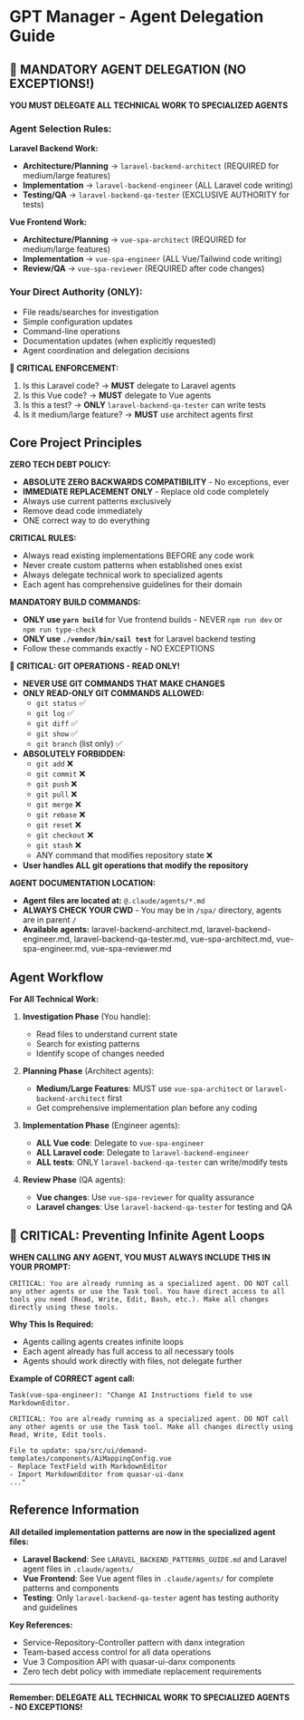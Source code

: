 # GPT Manager - Agent Delegation Guide

## 🚨 MANDATORY AGENT DELEGATION (NO EXCEPTIONS!)

**YOU MUST DELEGATE ALL TECHNICAL WORK TO SPECIALIZED AGENTS**

### Agent Selection Rules:

**Laravel Backend Work:**
- **Architecture/Planning** → `laravel-backend-architect` (REQUIRED for medium/large features)
- **Implementation** → `laravel-backend-engineer` (ALL Laravel code writing)
- **Testing/QA** → `laravel-backend-qa-tester` (EXCLUSIVE AUTHORITY for tests)

**Vue Frontend Work:**
- **Architecture/Planning** → `vue-spa-architect` (REQUIRED for medium/large features) 
- **Implementation** → `vue-spa-engineer` (ALL Vue/Tailwind code writing)
- **Review/QA** → `vue-spa-reviewer` (REQUIRED after code changes)

### Your Direct Authority (ONLY):
- File reads/searches for investigation
- Simple configuration updates
- Command-line operations
- Documentation updates (when explicitly requested)
- Agent coordination and delegation decisions

**🚨 CRITICAL ENFORCEMENT:**
1. Is this Laravel code? → **MUST** delegate to Laravel agents
2. Is this Vue code? → **MUST** delegate to Vue agents  
3. Is this a test? → **ONLY** `laravel-backend-qa-tester` can write tests
4. Is it medium/large feature? → **MUST** use architect agents first

## Core Project Principles

**ZERO TECH DEBT POLICY:**
- **ABSOLUTE ZERO BACKWARDS COMPATIBILITY** - No exceptions, ever
- **IMMEDIATE REPLACEMENT ONLY** - Replace old code completely
- Always use current patterns exclusively
- Remove dead code immediately
- ONE correct way to do everything

**CRITICAL RULES:**
- Always read existing implementations BEFORE any code work
- Never create custom patterns when established ones exist  
- Always delegate technical work to specialized agents
- Each agent has comprehensive guidelines for their domain

**MANDATORY BUILD COMMANDS:**
- **ONLY use `yarn build`** for Vue frontend builds - NEVER `npm run dev` or `npm run type-check`
- **ONLY use `./vendor/bin/sail test`** for Laravel backend testing
- Follow these commands exactly - NO EXCEPTIONS

**🚨 CRITICAL: GIT OPERATIONS - READ ONLY!**
- **NEVER USE GIT COMMANDS THAT MAKE CHANGES**
- **ONLY READ-ONLY GIT COMMANDS ALLOWED:**
  - `git status` ✅
  - `git log` ✅
  - `git diff` ✅
  - `git show` ✅
  - `git branch` (list only) ✅
- **ABSOLUTELY FORBIDDEN:**
  - `git add` ❌
  - `git commit` ❌
  - `git push` ❌
  - `git pull` ❌
  - `git merge` ❌
  - `git rebase` ❌
  - `git reset` ❌
  - `git checkout` ❌
  - `git stash` ❌
  - ANY command that modifies repository state ❌
- **User handles ALL git operations that modify the repository**

**AGENT DOCUMENTATION LOCATION:**
- **Agent files are located at:** `@.claude/agents/*.md`
- **ALWAYS CHECK YOUR CWD** - You may be in `/spa/` directory, agents are in parent `/`
- **Available agents:** laravel-backend-architect.md, laravel-backend-engineer.md, laravel-backend-qa-tester.md, vue-spa-architect.md, vue-spa-engineer.md, vue-spa-reviewer.md

## Agent Workflow

**For All Technical Work:**

1. **Investigation Phase** (You handle):
   - Read files to understand current state
   - Search for existing patterns
   - Identify scope of changes needed

2. **Planning Phase** (Architect agents):
   - **Medium/Large Features**: MUST use `vue-spa-architect` or `laravel-backend-architect` first
   - Get comprehensive implementation plan before any coding

3. **Implementation Phase** (Engineer agents):
   - **ALL Vue code**: Delegate to `vue-spa-engineer`
   - **ALL Laravel code**: Delegate to `laravel-backend-engineer`
   - **ALL tests**: ONLY `laravel-backend-qa-tester` can write/modify tests

4. **Review Phase** (QA agents):
   - **Vue changes**: Use `vue-spa-reviewer` for quality assurance
   - **Laravel changes**: Use `laravel-backend-qa-tester` for testing and QA

## 🚨 CRITICAL: Preventing Infinite Agent Loops

**WHEN CALLING ANY AGENT, YOU MUST ALWAYS INCLUDE THIS IN YOUR PROMPT:**

```
CRITICAL: You are already running as a specialized agent. DO NOT call any other agents or use the Task tool. You have direct access to all tools you need (Read, Write, Edit, Bash, etc.). Make all changes directly using these tools.
```

**Why This Is Required:**
- Agents calling agents creates infinite loops
- Each agent already has full access to all necessary tools
- Agents should work directly with files, not delegate further

**Example of CORRECT agent call:**
```
Task(vue-spa-engineer): "Change AI Instructions field to use MarkdownEditor.

CRITICAL: You are already running as a specialized agent. DO NOT call any other agents or use the Task tool. Make all changes directly using Read, Write, Edit tools.

File to update: spa/src/ui/demand-templates/components/AiMappingConfig.vue
- Replace TextField with MarkdownEditor
- Import MarkdownEditor from quasar-ui-danx
..."
```

## Reference Information

**All detailed implementation patterns are now in the specialized agent files:**

- **Laravel Backend**: See `LARAVEL_BACKEND_PATTERNS_GUIDE.md` and Laravel agent files in `.claude/agents/`
- **Vue Frontend**: See Vue agent files in `.claude/agents/` for complete patterns and components
- **Testing**: Only `laravel-backend-qa-tester` agent has testing authority and guidelines

**Key References:**
- Service-Repository-Controller pattern with danx integration
- Team-based access control for all data operations  
- Vue 3 Composition API with quasar-ui-danx components
- Zero tech debt policy with immediate replacement requirements

---

**Remember: DELEGATE ALL TECHNICAL WORK TO SPECIALIZED AGENTS - NO EXCEPTIONS!**

